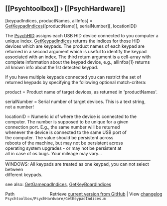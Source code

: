 ## [[Psychtoolbox]] &#8250; [[PsychHardware]]

[keypadIndices, productNames, allInfos] = [GetKeypadIndices](GetKeypadIndices)([productName][, serialNumber][, locationID])  
  
The [PsychHID](PsychHID) assigns each USB HID device connected to you computer a  
unique index. [GetKeypadIndices](GetKeypadIndices) returns the indices for those HID  
devices which are keypads. The product names of each keypad are  
returned in a second argument which is useful to identify the keypad  
associated with an index. The third return argument is a cell-array with  
complete information about the keypad device, e.g., allInfos{1} returns  
all known info about the 1st detected keypad.  
  
If you have multiple keypads connected you can restrict the set of  
returned keypads by specifying the following optional match-critera:  
  
product      = Product name of target devices, as returned in 'productNames'.  
  
serialNumber = Serial number of target devices. This is a text string,  
               not a number!  
  
locationID   = Numeric id of where the device is connected to the  
               computer. The number is supposed to be unique for a given  
               connection port. E.g., the same number will be returned  
               whenever the device is connected to the same USB port of  
               the computer. The value should be persistent across  
               reboots of the machine, but may not be persistent across  
               operating system upgrades - or may not be persistent at  
               all in case of os bugs. Your mileage may vary...  
\_\_\_\_\_\_\_\_\_\_\_\_\_\_\_\_\_\_\_\_\_\_\_\_\_\_\_\_\_\_\_\_\_\_\_\_\_\_\_\_\_\_\_\_\_\_\_\_\_\_\_\_\_\_\_\_\_\_\_\_\_\_\_\_\_\_\_\_\_\_\_\_\_  
WINDOWS: All keypads are treated as one keypad, you can not select between  
different keypads.  
  
see also: [GetGamepadIndices](GetGamepadIndices), [GetKeyBoardIndices](GetKeyBoardIndices)  




<div class="code_header" style="text-align:right;">
  <span style="float:left;">Path&nbsp;&nbsp;</span> <span class="counter">Retrieve <a href=
  "https://raw.github.com/Psychtoolbox-3/Psychtoolbox-3/beta/Psychtoolbox/PsychHardware/GetKeypadIndices.m">current version from GitHub</a> | View <a href=
  "https://github.com/Psychtoolbox-3/Psychtoolbox-3/commits/beta/Psychtoolbox/PsychHardware/GetKeypadIndices.m">changelog</a></span>
</div>
<div class="code">
  <code>Psychtoolbox/PsychHardware/GetKeypadIndices.m</code>
</div>

